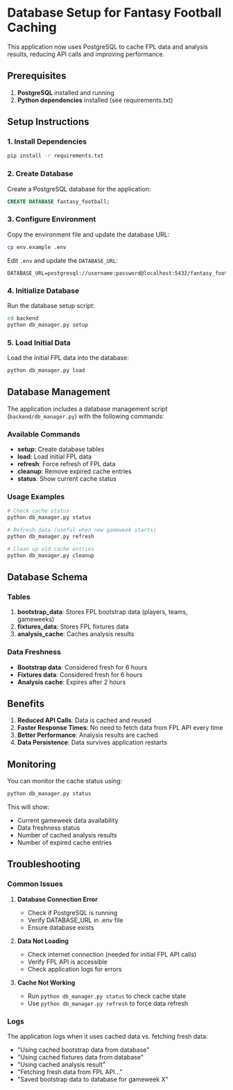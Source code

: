 # Database Setup for Fantasy Football Caching

This application now uses PostgreSQL to cache FPL data and analysis results, reducing API calls and improving performance.

## Prerequisites

1. **PostgreSQL** installed and running
2. **Python dependencies** installed (see requirements.txt)

## Setup Instructions

### 1. Install Dependencies

```bash
pip install -r requirements.txt
```

### 2. Create Database

Create a PostgreSQL database for the application:

```sql
CREATE DATABASE fantasy_football;
```

### 3. Configure Environment

Copy the environment file and update the database URL:

```bash
cp env.example .env
```

Edit `.env` and update the `DATABASE_URL`:

```
DATABASE_URL=postgresql://username:password@localhost:5432/fantasy_football
```

### 4. Initialize Database

Run the database setup script:

```bash
cd backend
python db_manager.py setup
```

### 5. Load Initial Data

Load the initial FPL data into the database:

```bash
python db_manager.py load
```

## Database Management

The application includes a database management script (`backend/db_manager.py`) with the following commands:

### Available Commands

- **setup**: Create database tables
- **load**: Load initial FPL data
- **refresh**: Force refresh of FPL data
- **cleanup**: Remove expired cache entries
- **status**: Show current cache status

### Usage Examples

```bash
# Check cache status
python db_manager.py status

# Refresh data (useful when new gameweek starts)
python db_manager.py refresh

# Clean up old cache entries
python db_manager.py cleanup
```

## Database Schema

### Tables

1. **bootstrap_data**: Stores FPL bootstrap data (players, teams, gameweeks)
2. **fixtures_data**: Stores FPL fixtures data
3. **analysis_cache**: Caches analysis results

### Data Freshness

- **Bootstrap data**: Considered fresh for 6 hours
- **Fixtures data**: Considered fresh for 6 hours
- **Analysis cache**: Expires after 2 hours

## Benefits

1. **Reduced API Calls**: Data is cached and reused
2. **Faster Response Times**: No need to fetch data from FPL API every time
3. **Better Performance**: Analysis results are cached
4. **Data Persistence**: Data survives application restarts

## Monitoring

You can monitor the cache status using:

```bash
python db_manager.py status
```

This will show:
- Current gameweek data availability
- Data freshness status
- Number of cached analysis results
- Number of expired cache entries

## Troubleshooting

### Common Issues

1. **Database Connection Error**
   - Check if PostgreSQL is running
   - Verify DATABASE_URL in .env file
   - Ensure database exists

2. **Data Not Loading**
   - Check internet connection (needed for initial FPL API calls)
   - Verify FPL API is accessible
   - Check application logs for errors

3. **Cache Not Working**
   - Run `python db_manager.py status` to check cache state
   - Use `python db_manager.py refresh` to force data refresh

### Logs

The application logs when it uses cached data vs. fetching fresh data:

- "Using cached bootstrap data from database"
- "Using cached fixtures data from database"
- "Using cached analysis result"
- "Fetching fresh data from FPL API..."
- "Saved bootstrap data to database for gameweek X"
